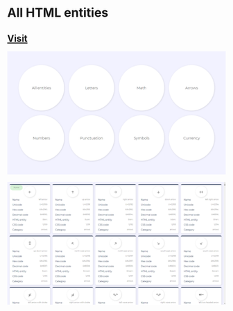 # All HTML entities
## [Visit](https://html-entities.vercel.app/)
![Site demo](https://github.com/Abhishekkumar2021/HTML-entities/blob/main/public/2022-01-28.png)

![Site demo](https://github.com/Abhishekkumar2021/HTML-entities/blob/main/public/2022-01-28%20(1).png)
